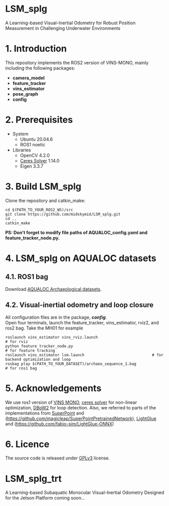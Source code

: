 # LSM_splg
A Learning-based Visual-Inertial Odometry for Robust Position Measurement in Challenging Underwater Environments

# 1. Introduction
This repository implements the ROS2 version of VINS-MONO, mainly including the following packages:
* **camera_model**
* **feature_tracker**
* **vins_estimator**
* **pose_graph**
* **config**
 
# 2. Prerequisites
* System
  * Ubuntu 20.04.6  
  * ROS1 noetic
* Libraries
  * OpenCV 4.2.0
  * [Ceres Solver](http://ceres-solver.org/installation.html) 1.14.0
  * Eigen 3.3.7
# 3. Build LSM_splg
Clone the repository and catkin_make:  
```
cd $(PATH_TO_YOUR_ROS2_WS)/src
git clone https://github.com/midskymid/LSM_splg.git
cd ..
catkin_make
```
**PS: Don't forget to modify file paths of AQUALOC_config.yaml and feature_tracker_node.py.**
# 4. LSM_splg on AQUALOC datasets
## 4.1. ROS1 bag
Download [AQUALOC Archaeological datasets](https://seafile.lirmm.fr/d/79b03788f29148ca84e5/?p=%2FArchaeological_site_sequences&mode=list).   
## 4.2. Visual-inertial odometry and loop closure
All configuration files are in the package, **_config_**.  
Open four terminals, launch the feature_tracker, vins_estimator, rviz2, and ros2 bag. Take the MH01 for example
```
roslaunch vins_estimator vins_rviz.launch                               # for rviz
python feature_tracker_node.py                                          # for feature tracking
roslaunch vins_estimator lsm.launch                              # for backend optimization and loop 
rosbag play $(PATH_TO_YOUR_DATASET)/archaeo_sequence_1.bag              # for ros1 bag
```
# 5. Acknowledgements
We use ros1 version of [VINS MONO](https://github.com/HKUST-Aerial-Robotics/VINS-Mono),  [ceres solver](http://ceres-solver.org/installation.html) for non-linear optimization, [DBoW2](https://github.com/dorian3d/DBoW2) for loop detection. Also, we referred to parts of the implementations from [SuperPoint](https://github.com/rpautrat/SuperPoint) and (https://github.com/magicleap/SuperPointPretrainedNetwork),
[LightGlue](https://github.com/cvg/LightGlue) and (https://github.com/fabio-sim/LightGlue-ONNX)

# 6. Licence
The source code is released under [GPLv3](https://www.gnu.org/licenses/) license.

# LSM_splg_trt
A Learning-based Subaquatic Monocular Visual-Inertial Odometry Designed for the Jetson Platform coming soon...
